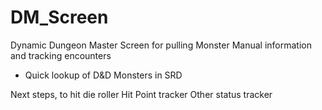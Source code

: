 # DM_Screen
Dynamic Dungeon Master Screen for pulling Monster Manual information and tracking encounters

- Quick lookup of D&D Monsters in SRD

Next steps, to hit die roller
Hit Point tracker
Other status tracker


